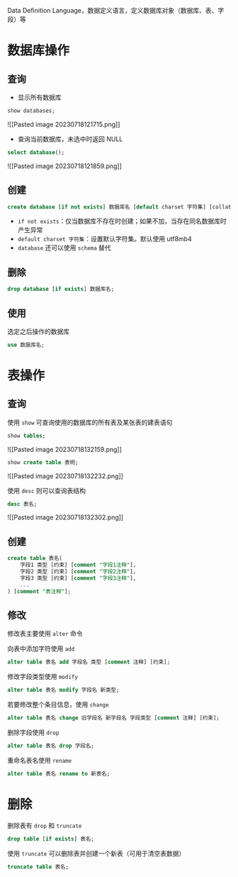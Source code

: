 Data Definition Language，数据定义语言，定义数据库对象（数据库、表、字段）等

# 数据库操作

## 查询

- 显示所有数据库

```sql
show databases;
```

![[Pasted image 20230718121715.png]]

- 查询当前数据库，未选中时返回 NULL

```sql
select database();
```

![[Pasted image 20230718121859.png]]

## 创建

```sql
create database [if not exists] 数据库名 [default charset 字符集] [collate 排序规则];
```

- `if not exists`：仅当数据库不存在时创建；如果不加，当存在同名数据库时产生异常
- `default charset 字符集`：设置默认字符集。默认使用 utf8mb4
- `database` 还可以使用 `schema` 替代

## 删除

```sql
drop database [if exists] 数据库名;
```

## 使用

选定之后操作的数据库

```sql
use 数据库名;
```

# 表操作

## 查询

使用 `show` 可查询使用的数据库的所有表及某张表的建表语句

```sql
show tables;
```

![[Pasted image 20230718132159.png]]

```sql
show create table 表明;
```

![[Pasted image 20230718132232.png]]

使用 `desc` 则可以查询表结构

```sql
desc 表名;
```

![[Pasted image 20230718132302.png]]

## 创建

```sql
create table 表名(
    字段1 类型 [约束] [comment "字段1注释"],
    字段2 类型 [约束] [comment "字段2注释"],
    字段3 类型 [约束] [comment "字段3注释"],
    ...
) [comment "表注释"];
```

## 修改

修改表主要使用 `alter` 命令

向表中添加字符使用 `add`

```sql
alter table 表名 add 字段名 类型 [comment 注释] [约束]; 
```

修改字段类型使用 `modify`

```sql
alter table 表名 modify 字段名 新类型;
```

若要修改整个条目信息，使用 `change`

```sql
alter table 表名 change 旧字段名 新字段名 字段类型 [comment 注释] [约束];
```

删除字段使用 `drop`

```sql
alter table 表名 drop 字段名;
```

重命名表名使用 `rename`

```sql
alter table 表名 rename to 新表名;
```

# 删除

删除表有 `drop` 和 `truncate`

```sql
drop table [if exists] 表名;
```

使用 `truncate` 可以删除表并创建一个新表（可用于清空表数据）

```sql
truncate table 表名;
```
